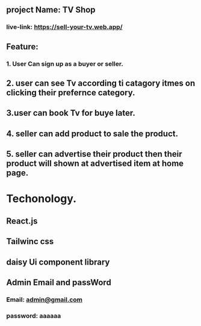 ## project Name: TV Shop
### live-link: https://sell-your-tv.web.app/


## Feature:

### 1. User Can sign up as a buyer or seller.
## 2. user can see Tv according ti catagory itmes on clicking their prefernce category.
## 3.user can book Tv for buye later.
## 4. seller can add product to sale the product.
## 5. seller can advertise their product then their product will shown at advertised item at home page.

# Techonology.
  ##  React.js
  ## Tailwinc css
  ##  daisy Ui component library
  ## 
  ##

  ## Admin Email and passWord 
  ### Email:  admin@gmail.com   

  ### password: aaaaaa